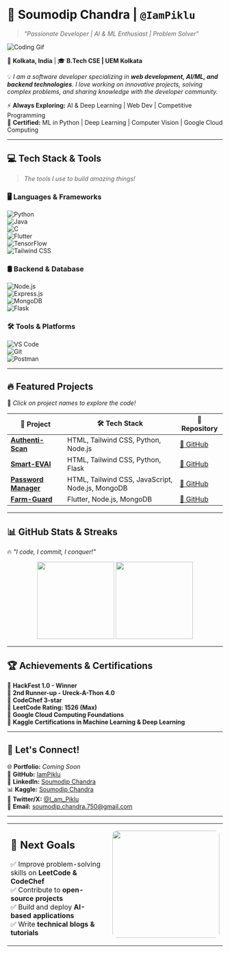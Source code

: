 # **🚀 Soumodip Chandra | `@IamPiklu`**  
> *"Passionate Developer | AI & ML Enthusiast | Problem Solver"*  

![Coding Gif](https://media.giphy.com/media/qgQUggAC3Pfv687qPC/giphy.gif)  

📍 **Kolkata, India** | 🎓 **B.Tech CSE | UEM Kolkata**  

💡 *I am a software developer specializing in **web development, AI/ML, and backend technologies**. I love working on innovative projects, solving complex problems, and sharing knowledge with the developer community.*  

⚡ **Always Exploring:** AI & Deep Learning | Web Dev | Competitive Programming  
📜 **Certified:** ML in Python | Deep Learning | Computer Vision | Google Cloud Computing  

---

## **💻 Tech Stack & Tools**  
> *The tools I use to build amazing things!*  

### 🖥️ **Languages & Frameworks**  
![Python](https://img.shields.io/badge/Python-3776AB?style=for-the-badge&logo=python&logoColor=white)  
![Java](https://img.shields.io/badge/Java-ED8B00?style=for-the-badge&logo=java&logoColor=white)  
![C](https://img.shields.io/badge/C-A8B9CC?style=for-the-badge&logo=c&logoColor=white)  
![Flutter](https://img.shields.io/badge/Flutter-02569B?style=for-the-badge&logo=flutter&logoColor=white)  
![TensorFlow](https://img.shields.io/badge/TensorFlow-FF6F00?style=for-the-badge&logo=tensorflow&logoColor=white)  
![Tailwind CSS](https://img.shields.io/badge/Tailwind_CSS-38B2AC?style=for-the-badge&logo=tailwind-css&logoColor=white)  

### 🛢️ **Backend & Database**  
![Node.js](https://img.shields.io/badge/Node.js-339933?style=for-the-badge&logo=node.js&logoColor=white)  
![Express.js](https://img.shields.io/badge/Express.js-000000?style=for-the-badge&logo=express&logoColor=white)  
![MongoDB](https://img.shields.io/badge/MongoDB-4EA94B?style=for-the-badge&logo=mongodb&logoColor=white)  
![Flask](https://img.shields.io/badge/Flask-000000?style=for-the-badge&logo=flask&logoColor=white)  

### 🛠️ **Tools & Platforms**  
![VS Code](https://img.shields.io/badge/VS%20Code-007ACC?style=for-the-badge&logo=visual-studio-code&logoColor=white)  
![Git](https://img.shields.io/badge/Git-F05032?style=for-the-badge&logo=git&logoColor=white)  
![Postman](https://img.shields.io/badge/Postman-FF6C37?style=for-the-badge&logo=postman&logoColor=white)  

---

## **🔥 Featured Projects**  
📌 *Click on project names to explore the code!*  

| 🚀 Project | 🛠️ Tech Stack | 📎 Repository |
|------------|--------------|--------------|
| **[Authenti-Scan](https://github.com/IamPiklu/AuthentiScan)** | HTML, Tailwind CSS, Python, Node.js | [🔗 GitHub](https://github.com/IamPiklu/AuthentiScan) |
| **[Smart-EVAl](https://github.com/IamPiklu/32_BIT-by-BIT)** | HTML, Tailwind CSS, Python, Flask | [🔗 GitHub](https://github.com/IamPiklu/32_BIT-by-BIT) |
| **[Password Manager](https://github.com/IamPiklu/Password-Manager)** | HTML, Tailwind CSS, JavaScript, Node.js, MongoDB | [🔗 GitHub](https://github.com/IamPiklu/Password-Manager) |
| **[Farm-Guard](https://github.com/Godse-07/Farmer)** | Flutter, Node.js, MongoDB | [🔗 GitHub](https://github.com/Godse-07/Farmer) |

---

## **📊 GitHub Stats & Streaks**  
🔥 *"I code, I commit, I conquer!"*  

<div align="center">
  <img height="180em" src="https://github-readme-stats.vercel.app/api?username=IamPiklu&show_icons=true&theme=radical&hide_border=true" />
  <img height="180em" src="https://github-readme-streak-stats.herokuapp.com/?user=IamPiklu&theme=react&hide_border=true" />
</div>  

---

## **🏆 Achievements & Certifications**  
🏅 **HackFest 1.0 - Winner**  
🥈 **2nd Runner-up - Ureck-A-Thon 4.0**  
🌟 **CodeChef 3-star**  
🔢 **LeetCode Rating: 1526 (Max)**  
📜 **Google Cloud Computing Foundations**  
📜 **Kaggle Certifications in Machine Learning & Deep Learning**  

---

## **💬 Let's Connect!**  
🌐 **Portfolio:** *Coming Soon*  
🔗 **GitHub:** [IamPiklu](https://github.com/IamPiklu)  
👔 **LinkedIn:** [Soumodip Chandra](https://www.linkedin.com/in/soumodip-chandra-03b31728a/)  
📊 **Kaggle:** [Soumodip Chandra](https://www.kaggle.com/soumodipchandra)  
📢 **Twitter/X:** [@I_am_Piklu](https://x.com/I_am_Piklu)  
📧 **Email:** [soumodip.chandra.750@gmail.com](mailto:soumodip.chandra.750@gmail.com)  

---

<table>
  <tr>
    <td style="vertical-align: middle;">
      <h2>🎯 Next Goals</h2>
      <ul style="list-style-type: none; padding: 0;">
        <li>✅ Improve problem-solving skills on <b>LeetCode & CodeChef</b></li>
        <li>✅ Contribute to <b>open-source projects</b></li>
        <li>✅ Build and deploy <b>AI-based applications</b></li>
        <li>✅ Write <b>technical blogs & tutorials</b></li>
      </ul>
    </td>
    <td>
      <img src="https://c.tenor.com/IjbGZdXP80EAAAAM/one-punch-man-saitama.gif" width="250" height="auto" style="border-radius: 10px;">
    </td>
  </tr>
</table>
